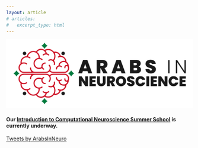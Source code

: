 ```yaml
---
layout: article
# articles:
#   excerpt_type: html
---
```


![banner](assets/images/banner.png)


#### **Our [Introduction to Computational Neuroscience Summer School](introcompneuro.html) is currently underway.**



<a class="twitter-timeline" width="300" height="500" href="https://twitter.com/ArabsInNeuro?ref_src=twsrc%5Etfw">Tweets by ArabsInNeuro</a> <script async src="https://platform.twitter.com/widgets.js" charset="utf-8"></script>
